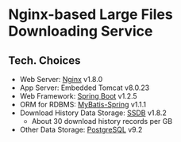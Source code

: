 # Nginx-based Large Files Downloading Service

## Tech. Choices
- Web Server: [Nginx](http://nginx.org/) v1.8.0
- App Server: Embedded Tomcat v8.0.23
- Web Framework: [Spring Boot](https://github.com/spring-projects/spring-boot/)  v1.2.5
- ORM for RDBMS: [MyBatis-Spring](http://mybatis.github.io/spring/) v1.1.1
- Download History Data Storage: [SSDB](https://www.github.com/ideawu/ssdb/)  v1.8.2
	- About 30 download history records per GB
- Other Data Storage: [PostgreSQL](http://www.postgresql.org/)  v9.2
